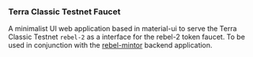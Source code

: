 ### Terra Classic Testnet Faucet

A minimalist UI web application based in material-ui to serve the Terra Classic Testnet `rebel-2` as a interface for the rebel-2 token faucet. To be used in conjunction with the [rebel-mintor](https://github.com/fragwuerdig/rebel-mintor) backend application.